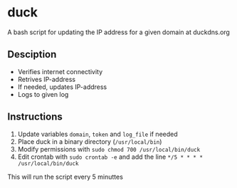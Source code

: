 # duck

A bash script for updating the IP address for a given domain at duckdns.org

## Desciption

* Verifies internet connectivity
* Retrives IP-address 
* If needed, updates IP-address
* Logs to given log

## Instructions

1. Update variables `domain`, `token` and `log_file` if needed
2. Place duck in a binary directory (`/usr/local/bin`)
3. Modify permissions with `sudo chmod 700 /usr/local/bin/duck`
4. Edit crontab with `sudo crontab -e` and add the line `*/5 * * * * /usr/local/bin/duck`

This will run the script every 5 minuttes
